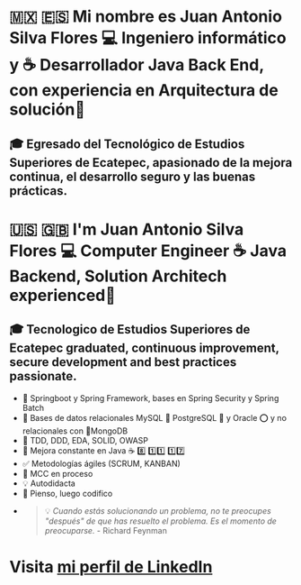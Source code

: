 
# 🇲🇽 🇪🇸 Mi nombre es Juan Antonio Silva Flores 💻 Ingeniero informático y ☕ Desarrollador Java Back End, con experiencia en Arquitectura de solución👋
## 🎓 Egresado del Tecnológico de Estudios Superiores de Ecatepec, apasionado de la mejora continua, el desarrollo seguro y las buenas prácticas.

# 🇺🇸 🇬🇧 I'm Juan Antonio Silva Flores 💻 Computer Engineer ☕ Java Backend, Solution Architech experienced👋
## 🎓 Tecnologico de Estudios Superiores de Ecatepec graduated, continuous improvement, secure development and best practices passionate.
 

- 🍃 Springboot y Spring Framework, bases en Spring Security y Spring Batch
- 🔋 Bases de datos relacionales MySQL 🐬 PostgreSQL 🐘 y Oracle ⭕ y no relacionales con 🍃MongoDB
- 🔐 TDD, DDD, EDA, SOLID, OWASP
- 📝 Mejora constante en Java  ☕    8️⃣           1️⃣1️⃣              1️⃣7️⃣  
- ✅ Metodologías ágiles (SCRUM, KANBAN)
- 📝 MCC en proceso
- 💡 Autodidacta
- 🤔 Pienso, luego codifico
- > 💡 _Cuando estás solucionando un problema, no te preocupes "después" de que has resuelto el problema. *Es el momento de preocuparse*._ - Richard Feynman

# Visita [mi perfil de LinkedIn](https://www.linkedin.com/in/juanantoniosilvaflores/)








